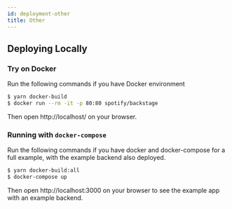 ```yaml
---
id: deployment-other
title: Other
---
```


## Deploying Locally

### Try on Docker

Run the following commands if you have Docker environment

```bash
$ yarn docker-build
$ docker run --rm -it -p 80:80 spotify/backstage
```

Then open http://localhost/ on your browser.

### Running with `docker-compose`

Run the following commands if you have docker and docker-compose for a full
example, with the example backend also deployed.

```bash
$ yarn docker-build:all
$ docker-compose up
```

Then open http://localhost:3000 on your browser to see the example app with an
example backend.
